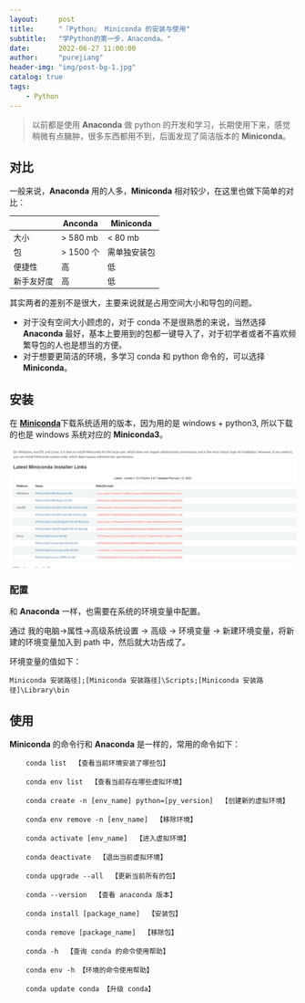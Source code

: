 ```yaml
---
layout:     post
title:      "『Python』 Miniconda 的安装与使用"
subtitle:   "学Python的第一步，Anaconda。"
date:       2022-06-27 11:00:00
author:     "purejiang"
header-img: "img/post-bg-1.jpg"
catalog: true
tags:
    - Python
---
```


> 以前都是使用 **Anaconda** 做 python 的开发和学习，长期使用下来，感觉稍微有点臃肿，很多东西都用不到，后面发现了简洁版本的 **Miniconda**。

## 对比
一般来说，**Anaconda** 用的人多，**Miniconda** 相对较少，在这里也做下简单的对比：

|| Anconda | Miniconda |
| ---| --- | --- |
| 大小|  > 580 mb| < 80 mb |
| 包|  > 1500 个| 需单独安装包|
| 便捷性|  高| 低|
| 新手友好度|  高| 低|

其实两者的差别不是很大，主要来说就是占用空间大小和导包的问题。

- 对于没有空间大小顾虑的，对于 conda 不是很熟悉的来说，当然选择 **Anaconda** 最好，基本上要用到的包都一键导入了，对于初学者或者不喜欢频繁导包的人也是想当的方便。
- 对于想要更简洁的环境，多学习 conda 和 python 命令的，可以选择 **Miniconda**。

## 安装
在 [**Miniconda**](https://docs.conda.io/en/latest/miniconda.html)下载系统适用的版本，因为用的是 windows + python3, 所以下载的也是 windows 系统对应的 **Miniconda3**。

![Miniconda download](/img/python/miniconda_about/0.png)

### 配置
和 **Anaconda** 一样，也需要在系统的环境变量中配置。

通过 我的电脑->属性->高级系统设置 -> 高级 -> 环境变量 -> 新建环境变量，将新建的环境变量加入到 path 中，然后就大功告成了。

环境变量的值如下：

`Miniconda 安装路径];[Miniconda 安装路径]\Scripts;[Miniconda 安装路径]\Library\bin`

## 使用

**Miniconda** 的命令行和 **Anaconda** 是一样的，常用的命令如下：

```
    conda list  【查看当前环境安装了哪些包】

    conda env list  【查看当前存在哪些虚拟环境】
    
    conda create -n [env_name] python=[py_version]  【创建新的虚拟环境】

    conda env remove -n [env_name]  【移除环境】

    conda activate [env_name]  【进入虚拟环境】

    conda deactivate  【退出当前虚拟环境】

    conda upgrade --all  【更新当前所有的包】

    conda --version  【查看 anaconda 版本】

    conda install [package_name]  【安装包】
    
    conda remove [package_name]  【移除包】

    conda -h  【查询 conda 的命令使用帮助】
    
    conda env -h 【环境的命令使用帮助】

    conda update conda 【升级 conda】

```